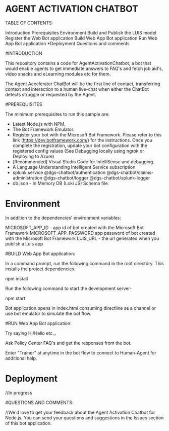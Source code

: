 # AGENT ACTIVATION CHATBOT

TABLE OF CONTENTS:

Introduction
Prerequisites
Environment
Build and Publish the LUIS model
Register the Web Bot application
Build Web App Bot application
Run Web App Bot application
*Deployment
Questions and comments



#INTRODUCTION

This repository contains a code for AgentActivationChatbot, a bot that would enable agents to get immediate answers to FAQ's and fetch job aid's, video snacks and eLearning modules etc for them. 

The Agent Accelerator ChatBot will be the first line of contact,  transferring context and interaction to a human live-chat when either the ChatBot detects struggle or requested by the Agent. 


#PREREQUISITES

The minimum prerequisites to run this sample are:

- Latest Node.js with NPM. 
- The Bot Framework Emulator.
- Register your bot with the Microsoft Bot Framework. Please refer to this link (https://dev.botframework.com/) for the instructions. Once you complete the registration, update your bot configuration with the registered config values (See Debugging locally using ngrok or Deploying to Azure)
- [Recommended] Visual Studio Code for IntelliSense and debugging. 
- A Language Understanding Intelligent Service subscription
- splunk service
	@dgs-chatbot/authentication
	@dgs-chatbot/claims-administration
	@dgs-chatbot/logger
	@dgs-chatbot/splunk-logger
- db.json - In Memory DB (Loki JS) Schema file.

# Environment

In addition to the dependencies' environment variables:

MICROSOFT_APP_ID - app id of bot created with the Microsoft Bot Framework
MICROSOFT_APP_PASSWORD app password of bot created with the Microsoft Bot Framework
LUIS_URL - the url generated when you publish a Luis app


#BUILD Web App Bot application:

In a command prompt, run the following command in the root directory. This installs the project dependencies.

npm install

Run the following command to start the development server-

npm start

Bot application opens in index.html consuming directline as a channel or use bot emulator to simulate the bot flow.


#RUN Web App Bot application:

Try saying Hi/Hello etc.,.

Ask Policy Center FAQ's and get the responses from the bot.

Enter "Trainer" at anytime in the bot flow to connect to Human-Agent for additional help.

# Deployment

//In progress

#QUESTIONS AND COMMENTS:

//We'd love to get your feedback about the Agent Activation Chatbot for Node.js. You can send your questions and suggestions in the Issues section of this bot application.


